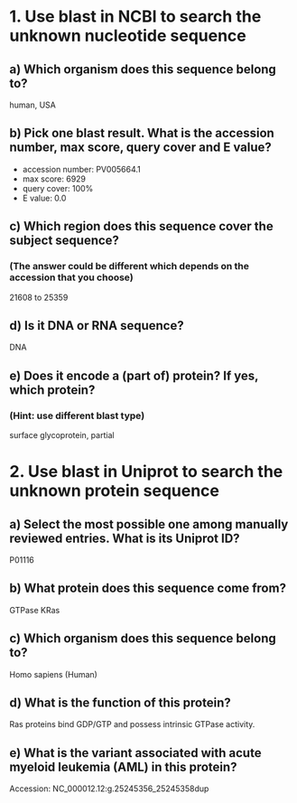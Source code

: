 # 1. Use blast in NCBI to search the unknown nucleotide sequence
## a) Which organism does this sequence belong to?
human, USA

## b) Pick one blast result. What is the accession number, max score, query cover and E value?
- accession number: PV005664.1
- max score: 6929
- query cover: 100%
- E value: 0.0

## c) Which region does this sequence cover the subject sequence? 
### (The answer could be different which depends on the accession that you choose)
21608 to 25359

## d) Is it DNA or RNA sequence?
DNA

## e) Does it encode a (part of) protein? If yes, which protein? 
### (Hint: use different blast type)
surface glycoprotein, partial


# 2. Use blast in Uniprot to search the unknown protein sequence
## a) Select the most possible one among manually reviewed entries. What is its Uniprot ID?
P01116

## b) What protein does this sequence come from?
GTPase KRas

## c) Which organism does this sequence belong to?
Homo sapiens (Human)

## d) What is the function of this protein?
Ras proteins bind GDP/GTP and possess intrinsic GTPase activity.

## e) What is the variant associated with acute myeloid leukemia (AML) in this protein?
Accession: NC_000012.12:g.25245356_25245358dup

